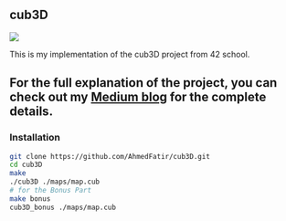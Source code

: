 ## cub3D

![](https://github.com/AhmedFatir/AhmedFatir/blob/master/images/cub3D.gif)

This is my implementation of the cub3D project from 42 school.
## For the full explanation of the project, you can check out my [Medium blog](https://medium.com/@afatir.ahmedfatir/cub3d-tutorial-af5dd31d2fcf) for the complete details.

### Installation
``` bash
git clone https://github.com/AhmedFatir/cub3D.git
cd cub3D
make
./cub3D ./maps/map.cub
# for the Bonus Part
make bonus
cub3D_bonus ./maps/map.cub
```
